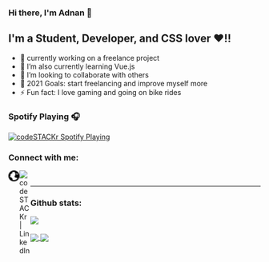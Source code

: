 ### Hi there, I'm Adnan 👋

## I'm a Student, Developer, and CSS lover ❤!!

- 🔭 currently working on a freelance project
- 🌱 I’m also currently learning Vue.js
- 👯 I’m looking to collaborate with others
- 🥅 2021 Goals: start freelancing and improve myself more
- ⚡ Fun fact: I love gaming and going on bike rides
### Spotify Playing 🎧

[<img src="https://now-playing-codestackr.vercel.app/api/spotify-playing" alt="codeSTACKr Spotify Playing" width="350" />](https://open.spotify.com/user/31padjfhsdrcfpcpzichwslhuryy?si=93643ba34b5b4036)

### Connect with me:

[<img align="left" alt="codeSTACKr.com" width="22px" src="https://raw.githubusercontent.com/iconic/open-iconic/master/svg/globe.svg" />](https://www.facebook.com/bouthir.adnan)
[<img align="left" alt="codeSTACKr | LinkedIn" width="22px" src="https://cdn.jsdelivr.net/npm/simple-icons@v3/icons/linkedin.svg" />](https://www.linkedin.com/in/adnane-bouthir-54876b209/)


<br />

---

### Github stats:

<a href="https://github.com/adnanbouthir"><img src="https://img.shields.io/github/followers/adnanbouthir?label=Follow&style=social"></a>

<a href="https://github.com/adnanbouthir?tab=repositories">
  <img align="center" src="https://github-readme-stats.vercel.app/api/top-langs/?username=adnanbouthir&theme=dark"/>
</a>

<a href="https://github.com/adnanbouthir?tab=repositories">
 <img align="center" src="https://github-readme-stats.vercel.app/api?username=YoussefBouhalla&line_height=40&show_icons=true&theme=dark">
</a>
